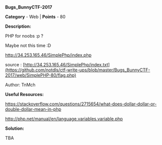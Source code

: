 __Bugs\_BunnyCTF-2017__

__Category__ - Web | __Points__ - 80

__Description:__

PHP for noobs :p ?

Maybe not this time :D

http://34.253.165.46/SimplePhp/index.php

source : [http://34.253.165.46/SimplePhp/index.txt](https://github.com/notdls/ctf-write-ups/blob/master/Bugs_BunnyCTF-2017/web/SimplePHP-80/flag.php)

Author: TnMch

__Useful Resources:__

https://stackoverflow.com/questions/2715654/what-does-dollar-dollar-or-double-dollar-mean-in-php

http://php.net/manual/en/language.variables.variable.php


__Solution:__

TBA
